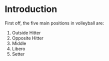# Introduction

First off, the five main positions in volleyball are:

1. Outside Hitter
2. Opposite Hitter
3. Middle
4. Libero
5. Setter


